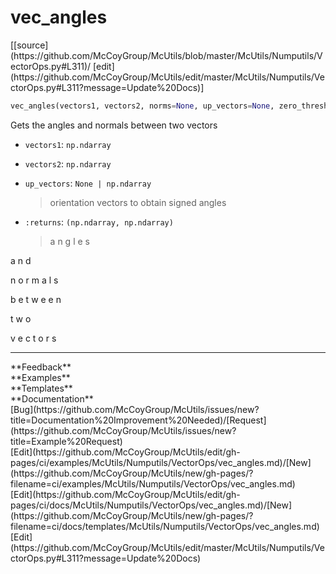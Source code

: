 # <a id="McUtils.Numputils.VectorOps.vec_angles">vec_angles</a>
<div class="docs-source-link" markdown="1">
[[source](https://github.com/McCoyGroup/McUtils/blob/master/McUtils/Numputils/VectorOps.py#L311)/
[edit](https://github.com/McCoyGroup/McUtils/edit/master/McUtils/Numputils/VectorOps.py#L311?message=Update%20Docs)]
</div>

```python
vec_angles(vectors1, vectors2, norms=None, up_vectors=None, zero_thresh=None, axis=-1, return_norms=False, return_crosses=True, check_zeros=True): 
```
Gets the angles and normals between two vectors
  - `vectors1`: `np.ndarray`
    > 
  - `vectors2`: `np.ndarray`
    > 
  - `up_vectors`: `None | np.ndarray`
    > orientation vectors to obtain signed angles
  - `:returns`: `(np.ndarray, np.ndarray)`
    > a
n
g
l
e
s
 
a
n
d
 
n
o
r
m
a
l
s
 
b
e
t
w
e
e
n
 
t
w
o
 
v
e
c
t
o
r
s











---


<div markdown="1" class="text-secondary">
<div class="container">
  <div class="row">
   <div class="col" markdown="1">
**Feedback**   
</div>
   <div class="col" markdown="1">
**Examples**   
</div>
   <div class="col" markdown="1">
**Templates**   
</div>
   <div class="col" markdown="1">
**Documentation**   
</div>
   <div class="col" markdown="1">
   
</div>
   <div class="col" markdown="1">
   
</div>
   <div class="col" markdown="1">
   
</div>
</div>
  <div class="row">
   <div class="col" markdown="1">
[Bug](https://github.com/McCoyGroup/McUtils/issues/new?title=Documentation%20Improvement%20Needed)/[Request](https://github.com/McCoyGroup/McUtils/issues/new?title=Example%20Request)   
</div>
   <div class="col" markdown="1">
[Edit](https://github.com/McCoyGroup/McUtils/edit/gh-pages/ci/examples/McUtils/Numputils/VectorOps/vec_angles.md)/[New](https://github.com/McCoyGroup/McUtils/new/gh-pages/?filename=ci/examples/McUtils/Numputils/VectorOps/vec_angles.md)   
</div>
   <div class="col" markdown="1">
[Edit](https://github.com/McCoyGroup/McUtils/edit/gh-pages/ci/docs/McUtils/Numputils/VectorOps/vec_angles.md)/[New](https://github.com/McCoyGroup/McUtils/new/gh-pages/?filename=ci/docs/templates/McUtils/Numputils/VectorOps/vec_angles.md)   
</div>
   <div class="col" markdown="1">
[Edit](https://github.com/McCoyGroup/McUtils/edit/master/McUtils/Numputils/VectorOps.py#L311?message=Update%20Docs)   
</div>
   <div class="col" markdown="1">
   
</div>
   <div class="col" markdown="1">
   
</div>
   <div class="col" markdown="1">
   
</div>
</div>
</div>
</div>